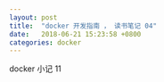 ```yaml
---
layout: post
title:  "docker 开发指南 ， 读书笔记 04"
date:   2018-06-21 15:23:58 +0800
categories: docker
---
```


docker 小记 11
